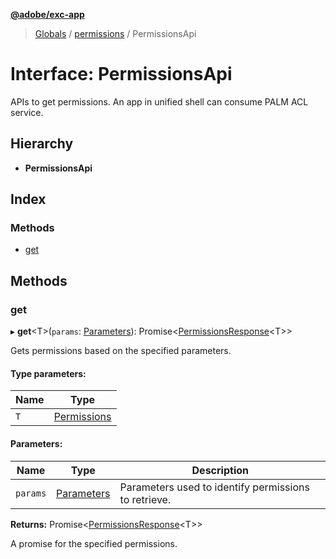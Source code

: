 **[@adobe/exc-app](../README.md)**

> [Globals](../README.md) / [permissions](../modules/permissions.md) / PermissionsApi

# Interface: PermissionsApi

APIs to get permissions. An app in unified shell can consume PALM ACL service.

## Hierarchy

* **PermissionsApi**

## Index

### Methods

* [get](permissions.permissionsapi.md#get)

## Methods

### get

▸ **get**<T\>(`params`: [Parameters](permissions.parameters.md)): Promise<[PermissionsResponse](permissions.permissionsresponse.md)<T\>\>

Gets permissions based on the specified parameters.

#### Type parameters:

Name | Type |
------ | ------ |
`T` | [Permissions](permissions.permissions-1.md) |

#### Parameters:

Name | Type | Description |
------ | ------ | ------ |
`params` | [Parameters](permissions.parameters.md) | Parameters used to identify permissions to retrieve. |

**Returns:** Promise<[PermissionsResponse](permissions.permissionsresponse.md)<T\>\>

A promise for the specified permissions.
